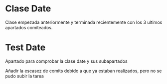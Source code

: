 # Clase Date

Clase empezada anteriormente y terminada recientemente con los 3 ultimos apartados comiteados. 

# Test Date

Apartado para comprobar la clase date y sus subapartados

Añadir la escasez de comits debido a que ya estaban realizados, pero no se pudo subir la tarea